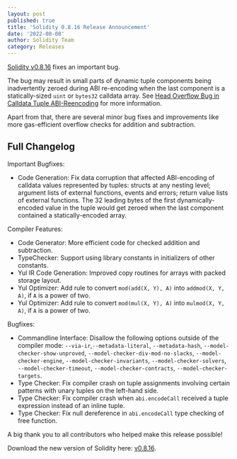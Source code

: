 ```yaml
---
layout: post
published: true
title: 'Solidity 0.8.16 Release Announcement'
date: '2022-08-08'
author: Solidity Team
category: Releases
---
```


[Solidity v0.8.16](https://github.com/ethereum/solidity/releases/tag/v0.8.16)
fixes an important bug.

The bug may result in small parts of dynamic tuple components being
inadvertently zeroed during ABI re-encoding when the last component is a
statically-sized `uint` or `bytes32` calldata array. See
[Head Overflow Bug in Calldata Tuple ABI-Reencoding](/2022/08/08/calldata-tuple-reencoding-head-overflow-bug/)
for more information.

Apart from that, there are several minor bug fixes and improvements like more
gas-efficient overflow checks for addition and subtraction.

## Full Changelog

Important Bugfixes:

- Code Generation: Fix data corruption that affected ABI-encoding of calldata
  values represented by tuples: structs at any nesting level; argument lists of
  external functions, events and errors; return value lists of external
  functions. The 32 leading bytes of the first dynamically-encoded value in the
  tuple would get zeroed when the last component contained a statically-encoded
  array.

Compiler Features:

- Code Generator: More efficient code for checked addition and subtraction.
- TypeChecker: Support using library constants in initializers of other
  constants.
- Yul IR Code Generation: Improved copy routines for arrays with packed storage
  layout.
- Yul Optimizer: Add rule to convert `mod(add(X, Y), A)` into `addmod(X, Y, A)`,
  if `A` is a power of two.
- Yul Optimizer: Add rule to convert `mod(mul(X, Y), A)` into `mulmod(X, Y, A)`,
  if `A` is a power of two.

Bugfixes:

- Commandline Interface: Disallow the following options outside of the compiler
  mode: `--via-ir`,`--metadata-literal`, `--metadata-hash`,
  `--model-checker-show-unproved`, `--model-checker-div-mod-no-slacks`,
  `--model-checker-engine`, `--model-checker-invariants`,
  `--model-checker-solvers`, `--model-checker-timeout`,
  `--model-checker-contracts`, `--model-checker-targets`.
- Type Checker: Fix compiler crash on tuple assignments involving certain
  patterns with unary tuples on the left-hand side.
- Type Checker: Fix compiler crash when `abi.encodeCall` received a tuple
  expression instead of an inline tuple.
- Type Checker: Fix null dereference in `abi.encodeCall` type checking of free
  function.

A big thank you to all contributors who helped make this release possible!

Download the new version of Solidity here:
[v0.8.16](https://github.com/ethereum/solidity/releases/tag/v0.8.16).
